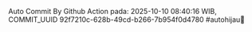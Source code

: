 Auto Commit By Github Action pada: 2025-10-10 08:40:16 WIB, COMMIT_UUID 92f7210c-628b-49cd-b266-7b954f0d4780 #autohijau🗿

